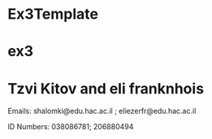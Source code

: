 # Ex3Template

<h1>ex3</h1>

<h1>Tzvi Kitov
and eli franknhois</h1>
<p>Emails: shalomki@edu.hac.ac.il ; eliezerfr@edu.hac.ac.il</p>
<p>ID Numbers: 038086781; 206880494</p>